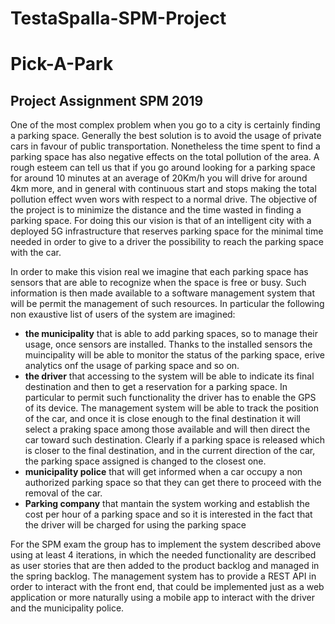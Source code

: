 # TestaSpalla-SPM-Project

# Pick-A-Park
## Project Assignment SPM 2019

One of the most complex problem when you go to a city is certainly finding a parking space. Generally the best solution is to avoid the usage of private cars in favour of public transportation. Nonetheless the time spent to find a parking space has also negative effects on the total pollution of the area. A rough esteem can tell us that if you go around looking for a parking space for around 10 minutes at an average of 20Km/h you will drive for around 4km more, and in general with continuous start and stops making the total pollution effect wven wors with respect to a normal drive. 
The objective of the project is to minimize the distance and the time wasted in finding a parking space. For doing this our vision  is that of an intelligent city with a deployed 5G infrastructure that reserves parking space for the minimal time needed in order to give to a driver the possibility to reach the parking space with the car.

In order to make this vision real we imagine that each parking space has sensors that are able to recognize when the space is free or busy. Such information is then made available to a software management system that will be permit the management of such resources. In particular the following non exaustive list of users of the system are imagined:
- **the municipality** that is able to add parking spaces, so to manage their usage, once sensors are installed. Thanks to the installed sensors the muincipality will be able to monitor the status of the parking space, erive analytics onf the usage of parking space and so on.
- **the driver** that accessing to the system will be able to indicate its final destination and then to get a reservation for a parking space. In particular to permit such functionality the driver has to enable the GPS of its device. The management system will be able to track the position of the car, and once it is close enough to the final destination it will select a praking space among those available and will then direct the car toward such destination. Clearly if a parking space is released which is closer to the final destination, and in the current direction of the car, the parking space assigned is changed to the closest one. 
- **municipality police** that will get informed when a car occupy a non authorized parking space so that they can get there to proceed with the removal of the car.
- **Parking company** that mantain the system working and establish the cost per hour of a parking space and so it is interested in the fact that the driver will be charged for using the parking space


For the SPM exam the group has to implement the system described above using at least 4 iterations, in which the needed functionality are described as user stories that are then added to the product backlog and managed in the spring backlog. The management system has to provide a REST API in order to interact with the front end, that could be implemented just as a web application or more naturally using a mobile app to interact with the driver and the municipality police. 
